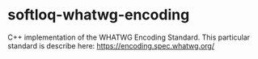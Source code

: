 # softloq-whatwg-encoding
C++ implementation of the WHATWG Encoding Standard. This particular standard is describe here: https://encoding.spec.whatwg.org/
